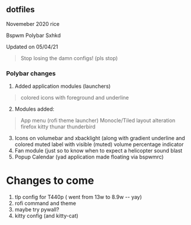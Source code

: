 ## dotfiles

Novemeber 2020 rice

Bspwm
Polybar
Sxhkd 

Updated on 05/04/21 

>Stop losing the damn configs! (pls stop)

### Polybar changes

1.  Added application modules (launchers)
  > colored icons with foreground and underline

2. Modules added:
  > App menu (rofi theme launcher)
  > Monocle/Tiled layout alteration
  > firefox
  > kitty
  > thunar
  > thunderbird

3. Icons on volumebar and xbacklight (along with gradient underline and colored muted label with visible (muted) volume percentage indicator
4. Fan module (just so to know when to expect a helicopter sound blast
5. Popup Calendar (yad application made floating via bspwmrc)

# Changes to come
1. tlp config for T440p ( went from 13w to 8.9w -- yay)
2. rofi command and theme
3. maybe try pywall?
4. kitty config (and kitty-cat)
